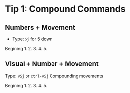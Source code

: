 # Tip 1: Compound Commands

## Numbers + Movement

- Type: `5j` for 5 down 

Begining
1.
2.
3.
4.
5.

## Visual + Number + Movement

Type: `v5j` or `ctrl-v5j`
Compounding movements

Begining
1.
2.
3.
4.
5.
